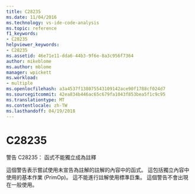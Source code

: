 ```yaml
---
title: C28235
ms.date: 11/04/2016
ms.technology: vs-ide-code-analysis
ms.topic: reference
f1_keywords:
- C28235
helpviewer_keywords:
- C28235
ms.assetid: 46e71e11-dda6-44b3-9f6e-8a3c956f7364
author: mikeblome
ms.author: mblome
manager: wpickett
ms.workload:
- multiple
ms.openlocfilehash: a3a4537f138075543109142ace90f1788cf024d7
ms.sourcegitcommit: 42ea834b446ac65c679fa1043f853bea5f1c9c95
ms.translationtype: MT
ms.contentlocale: zh-TW
ms.lasthandoff: 04/19/2018
---
```

# <a name="c28235"></a>C28235
警告 C28235： 函式不能獨立成為註釋

 這個警告表示嘗試使用未宣告為註解的註解的內容中的函式。 這包括獨立內容中使用的基本作業 (PrimOp)。 這不能進行註解使用標準巨集。 這個警告不會出現在一般使用。